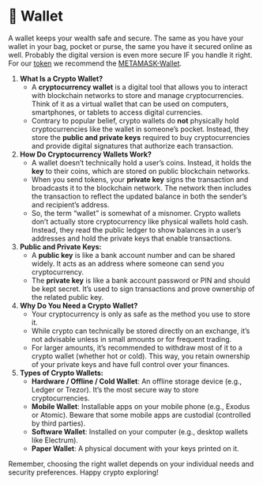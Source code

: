 # 💸 Wallet

A wallet keeps your wealth safe and secure. The same as you have your wallet in your bag, pocket or purse, the same you have it secured online as well. Probably the digital version is even more secure IF you handle it right. For our [token](../../langx-token/token.md) we recommend the [METAMASK-Wallet](https://metamask.io/).

1. **What Is a Crypto Wallet?**
   * A **cryptocurrency wallet** is a digital tool that allows you to interact with blockchain networks to store and manage cryptocurrencies. Think of it as a virtual wallet that can be used on computers, smartphones, or tablets to access digital currencies.
   * Contrary to popular belief, crypto wallets do **not** physically hold cryptocurrencies like the wallet in someone’s pocket. Instead, they store the **public and private keys** required to buy cryptocurrencies and provide digital signatures that authorize each transaction.
2. **How Do Cryptocurrency Wallets Work?**
   * A wallet doesn’t technically hold a user’s coins. Instead, it holds the **key** to their coins, which are stored on public blockchain networks.
   * When you send tokens, your **private key** signs the transaction and broadcasts it to the blockchain network. The network then includes the transaction to reflect the updated balance in both the sender’s and recipient’s address.
   * So, the term “wallet” is somewhat of a misnomer. Crypto wallets don’t actually store cryptocurrency like physical wallets hold cash. Instead, they read the public ledger to show balances in a user’s addresses and hold the private keys that enable transactions.
3. **Public and Private Keys:**
   * A **public key** is like a bank account number and can be shared widely. It acts as an address where someone can send you cryptocurrency.
   * The **private key** is like a bank account password or PIN and should be kept secret. It’s used to sign transactions and prove ownership of the related public key.
4. **Why Do You Need a Crypto Wallet?**
   * Your cryptocurrency is only as safe as the method you use to store it.
   * While crypto can technically be stored directly on an exchange, it’s not advisable unless in small amounts or for frequent trading.
   * For larger amounts, it’s recommended to withdraw most of it to a crypto wallet (whether hot or cold). This way, you retain ownership of your private keys and have full control over your finances.
5. **Types of Crypto Wallets:**
   * **Hardware / Offline / Cold Wallet**: An offline storage device (e.g., Ledger or Trezor). It’s the most secure way to store cryptocurrencies.
   * **Mobile Wallet**: Installable apps on your mobile phone (e.g., Exodus or Atomic). Beware that some mobile apps are custodial (controlled by third parties).
   * **Software Wallet**: Installed on your computer (e.g., desktop wallets like Electrum).
   * **Paper Wallet**: A physical document with your keys printed on it.

Remember, choosing the right wallet depends on your individual needs and security preferences. Happy crypto exploring!
